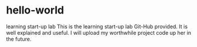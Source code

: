 # hello-world
learning start-up lab
This is the learning start-up lab Git-Hub provided. It is well explained and useful.
I will upload my worthwhile project code up her in the future.
